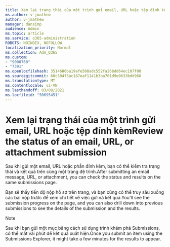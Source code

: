 ```yaml
---
title: Xem lại trạng thái của một trình gửi email, URL hoặc tệp đính kèm
ms.author: v-jmathew
author: v-jmathew
manager: dansimp
audience: Admin
ms.topic: article
ms.service: o365-administration
ROBOTS: NOINDEX, NOFOLLOW
localization_priority: Normal
ms.collection: Adm_O365
ms.custom:
- "9000760"
- "7391"
ms.openlocfilehash: 3514600ba19efe508adc552fa26bdd64ec107f00
ms.sourcegitcommit: 60c504f3ac187eaf1141b3ba701d9e0633bdd968
ms.translationtype: MT
ms.contentlocale: vi-VN
ms.lasthandoff: 03/08/2021
ms.locfileid: "50695451"
---
```

# <a name="review-the-status-of-an-email-url-or-attachment-submission"></a><span data-ttu-id="7f3f2-102">Xem lại trạng thái của một trình gửi email, URL hoặc tệp đính kèm</span><span class="sxs-lookup"><span data-stu-id="7f3f2-102">Review the status of an email, URL, or attachment submission</span></span>

<span data-ttu-id="7f3f2-103">Sau khi gửi một email, URL hoặc phần đính kèm, bạn có thể kiểm tra trạng thái và kết quả trên cùng một trang đệ trình.</span><span class="sxs-lookup"><span data-stu-id="7f3f2-103">After submitting an email message, URL, or attachment, you can check the status and results on the same submissions page.</span></span>

<span data-ttu-id="7f3f2-104">Bạn sẽ thấy tiến độ nộp hồ sơ trên trang, và bạn cũng có thể truy sâu xuống các bài nộp trước để xem chi tiết về việc gửi và kết quả.</span><span class="sxs-lookup"><span data-stu-id="7f3f2-104">You'll see the submission progress on the page, and you can also drill down into previous submissions to see the details of the submission and the results.</span></span>

> [!NOTE]
> <span data-ttu-id="7f3f2-105">Sau khi bạn gửi một mục bằng cách sử dụng trình khám phá Submissions, có thể mất vài phút để kết quả xuất hiện.</span><span class="sxs-lookup"><span data-stu-id="7f3f2-105">Once you submit an item using the Submissions Explorer, it might take a few minutes for the results to appear.</span></span>
